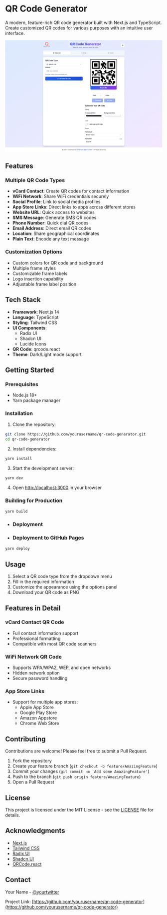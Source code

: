 # QR Code Generator

A modern, feature-rich QR code generator built with Next.js and TypeScript. Create customized QR codes for various purposes with an intuitive user interface.

![QR Code Generator Screenshot](public/screenshot.png)

## Features

### Multiple QR Code Types
- **vCard Contact**: Create QR codes for contact information
- **WiFi Network**: Share WiFi credentials securely
- **Social Profile**: Link to social media profiles
- **App Store Links**: Direct links to apps across different stores
- **Website URL**: Quick access to websites
- **SMS Message**: Generate SMS QR codes
- **Phone Number**: Quick dial QR codes
- **Email Address**: Direct email QR codes
- **Location**: Share geographical coordinates
- **Plain Text**: Encode any text message

### Customization Options
- Custom colors for QR code and background
- Multiple frame styles
- Customizable frame labels
- Logo insertion capability
- Adjustable frame label position

## Tech Stack

- **Framework**: Next.js 14
- **Language**: TypeScript
- **Styling**: Tailwind CSS
- **UI Components**: 
  - Radix UI
  - Shadcn UI
  - Lucide Icons
- **QR Code**: qrcode.react
- **Theme**: Dark/Light mode support

## Getting Started

### Prerequisites
- Node.js 18+ 
- Yarn package manager

### Installation

1. Clone the repository:
```bash
git clone https://github.com/yourusername/qr-code-generator.git
cd qr-code-generator
```

2. Install dependencies:
```bash
yarn install
```

3. Start the development server:
```bash
yarn dev
```

4. Open [http://localhost:3000](http://localhost:3000) in your browser

### Building for Production

```bash
yarn build
```

- ### Deployment
+ ### Deployment to GitHub Pages
```bash
yarn deploy
```

## Usage

1. Select a QR code type from the dropdown menu
2. Fill in the required information
3. Customize the appearance using the options panel
4. Download your QR code as PNG

## Features in Detail

### vCard Contact QR Code
- Full contact information support
- Professional formatting
- Compatible with most QR code scanners

### WiFi Network QR Code
- Supports WPA/WPA2, WEP, and open networks
- Hidden network option
- Secure password handling

### App Store Links
- Support for multiple app stores:
  - Apple App Store
  - Google Play Store
  - Amazon Appstore
  - Chrome Web Store

## Contributing

Contributions are welcome! Please feel free to submit a Pull Request.

1. Fork the repository
2. Create your feature branch (`git checkout -b feature/AmazingFeature`)
3. Commit your changes (`git commit -m 'Add some AmazingFeature'`)
4. Push to the branch (`git push origin feature/AmazingFeature`)
5. Open a Pull Request

## License

This project is licensed under the MIT License - see the [LICENSE](LICENSE) file for details.

## Acknowledgments

- [Next.js](https://nextjs.org/)
- [Tailwind CSS](https://tailwindcss.com/)
- [Radix UI](https://www.radix-ui.com/)
- [Shadcn UI](https://ui.shadcn.com/)
- [QRCode.react](https://github.com/zpao/qrcode.react)

## Contact

Your Name - [@yourtwitter](https://twitter.com/yourtwitter)

Project Link: [https://github.com/yourusername/qr-code-generator](https://github.com/yourusername/qr-code-generator)